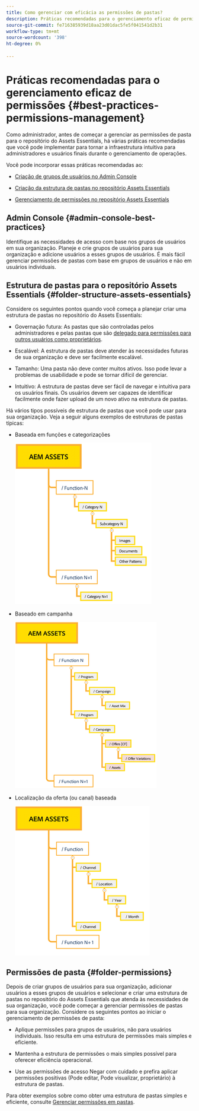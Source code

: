 ```yaml
---
title: Como gerenciar com eficácia as permissões de pastas?
description: Práticas recomendadas para o gerenciamento eficaz de permissões
source-git-commit: fe716385939d18aa23d01dac5fe5f041541d2b31
workflow-type: tm+mt
source-wordcount: '398'
ht-degree: 0%

---
```


# Práticas recomendadas para o gerenciamento eficaz de permissões {#best-practices-permissions-management}

Como administrador, antes de começar a gerenciar as permissões de pasta para o repositório do Assets Essentials, há várias práticas recomendadas que você pode implementar para tornar a infraestrutura intuitiva para administradores e usuários finais durante o gerenciamento de operações.

Você pode incorporar essas práticas recomendadas ao:

* [Criação de grupos de usuários no Admin Console](#admin-console-best-practices)

* [Criação da estrutura de pastas no repositório Assets Essentials](#folder-structure-assets-essentials)

* [Gerenciamento de permissões no repositório Assets Essentials](#folder-permissions)

## Admin Console {#admin-console-best-practices}

Identifique as necessidades de acesso com base nos grupos de usuários em sua organização. Planeje e crie grupos de usuários para sua organização e adicione usuários a esses grupos de usuários. É mais fácil gerenciar permissões de pastas com base em grupos de usuários e não em usuários individuais.

## Estrutura de pastas para o repositório Assets Essentials {#folder-structure-assets-essentials}

Considere os seguintes pontos quando você começa a planejar criar uma estrutura de pastas no repositório do Assets Essentials:

* Governação futura: As pastas que são controladas pelos administradores e pelas pastas que são [delegado para permissões para outros usuários como proprietários](manage-permissions.md##manage-permissions-folders).

* Escalável: A estrutura de pastas deve atender às necessidades futuras de sua organização e deve ser facilmente escalável.

* Tamanho: Uma pasta não deve conter muitos ativos. Isso pode levar a problemas de usabilidade e pode se tornar difícil de gerenciar.

* Intuitivo: A estrutura de pastas deve ser fácil de navegar e intuitiva para os usuários finais. Os usuários devem ser capazes de identificar facilmente onde fazer upload de um novo ativo na estrutura de pastas.

Há vários tipos possíveis de estrutura de pastas que você pode usar para sua organização. Veja a seguir alguns exemplos de estruturas de pastas típicas:

* Baseada em funções e categorizações

   ![Função e Categorização](assets/function-categorization.png)

* Baseado em campanha

   ![Baseado em Campanha](assets/campaign-based.png)

* Localização da oferta (ou canal) baseada

   ![Localização da oferta baseada](assets/offer-location.png)


## Permissões de pasta {#folder-permissions}

Depois de criar grupos de usuários para sua organização, adicionar usuários a esses grupos de usuários e selecionar e criar uma estrutura de pastas no repositório do Assets Essentials que atenda às necessidades de sua organização, você pode começar a gerenciar permissões de pastas para sua organização. Considere os seguintes pontos ao iniciar o gerenciamento de permissões de pasta:

* Aplique permissões para grupos de usuários, não para usuários individuais. Isso resulta em uma estrutura de permissões mais simples e eficiente.

* Mantenha a estrutura de permissões o mais simples possível para oferecer eficiência operacional.

* Use as permissões de acesso Negar com cuidado e prefira aplicar permissões positivas (Pode editar, Pode visualizar, proprietário) à estrutura de pastas.

Para obter exemplos sobre como obter uma estrutura de pastas simples e eficiente, consulte [Gerenciar permissões em pastas](manage-permissions.md##manage-permissions-folders).

